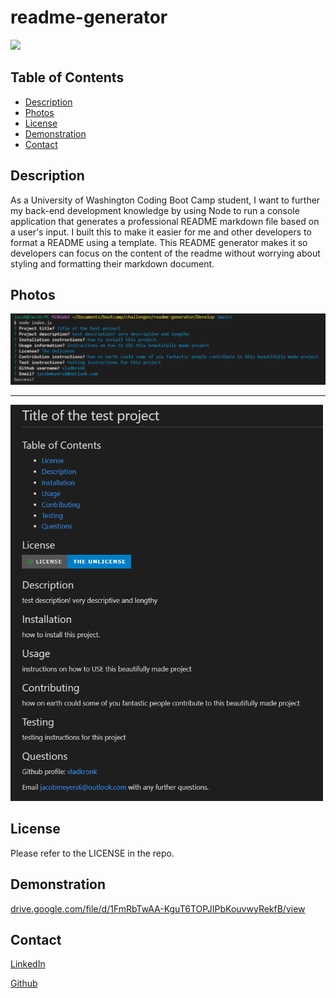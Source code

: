 # readme-generator

![](https://img.shields.io/badge/Node.js-grey.svg?style=for-the-badge&logo=nodedotjs)

## Table of Contents

-   [Description](#description)
-   [Photos](#photos)
-   [License](#license)
-   [Demonstration](#demonstration)
-   [Contact](#contact)

## Description

As a University of Washington Coding Boot Camp student, I want to further my back-end development knowledge by using Node to run a console application that generates a professional README markdown file based on a user's input. I built this to make it easier for me and other developers to format a README using a template. This README generator makes it so developers can focus on the content of the readme without worrying about styling and formatting their markdown document.

## Photos

<img src="./images/ss.png" alt="The readme generator asks a series of questions and generates a professional README.md file based on responses." width="700"/>

---

<img src="./images/rs.png" alt="The readme generator asks a series of questions and generates a professional README.md file based on responses." width="500"/>

## License

Please refer to the LICENSE in the repo.

## Demonstration

<a href="https://drive.google.com/file/d/1FmRbTwAA-KguT6TOPJIPbKouvwyRekfB/view">drive.google.com/file/d/1FmRbTwAA-KguT6TOPJIPbKouvwyRekfB/view</a>

## Contact

<a href="https://www.linkedin.com/in/jmeyers6/" >LinkedIn</a>

<a href="https://github.com/vlad-kronk">Github</a>
